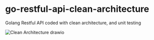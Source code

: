 # go-restful-api-clean-architecture

Golang Restful API coded with clean architecture, and unit testing

![Clean Architecture drawio](https://user-images.githubusercontent.com/30696403/167250769-7c3e2955-c862-4a63-947c-eb4ec279ad21.png)
